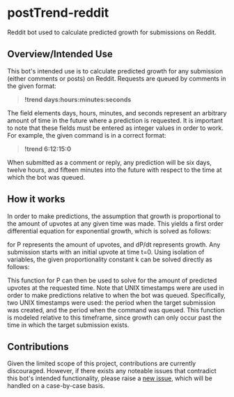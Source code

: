 # postTrend-reddit

Reddit bot used to calculate predicted growth for submissions on Reddit.

## Overview/Intended Use

This bot's intended use is to calculate predicted growth for any submission (either comments or posts) on Reddit. Requests are queued by comments in the given format:

> **!trend days:hours:minutes:seconds**

The field elements days, hours, minutes, and seconds represent an arbitrary amount of time in the future where a prediction is requested. It is important to note that these fields must be entered as integer values in order to work. For example, the given command is in a correct format:

> **!trend 6:12:15:0**

When submitted as a comment or reply, any prediction will be six days, twelve hours, and fifteen minutes into the future with respect to the time at which the bot was queued.

## How it works

In order to make predictions, the assumption that growth is proportional to the amount of upvotes at any given time was made. This yields a first order differential equation for exponential growth, which is solved as follows:

for P represents the amount of upvotes, and dP/dt represents growth. Any submission starts with an initial upvote at time t=0. Using isolation of variables, the given proportionality constant k can be solved directly as follows:

This function for P can then be used to solve for the amount of predicted upvotes at the requested time. Note that UNIX timestamps were are used in order to make predictions relative to when the bot was queued. Specifically, two UNIX timestamps were used: the period when the target submission was created, and the period when the command was queued. This function is modeled relative to this timeframe, since growth can only occur past the time in which the target submission exists.

## Contributions

Given the limited scope of this project, contributions are currently discouraged. However, if there exists any noteable issues that contradict this bot's intended functionality, please raise a [new issue](https://github.com/NoahT/postTrend-reddit/issues), which will be handled on a case-by-case basis.
